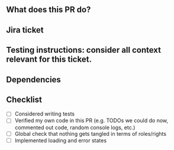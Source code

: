 ## What does this PR do?


## Jira ticket


## Testing instructions: consider all context relevant for this ticket.


## Dependencies


## Checklist

- [ ] Considered writing tests
- [ ] Verified my own code in this PR (e.g. TODOs we could do now, commented out code, random console logs, etc.)
- [ ] Global check that nothing gets tangled in terms of roles/rights
- [ ] Implemented loading and error states
